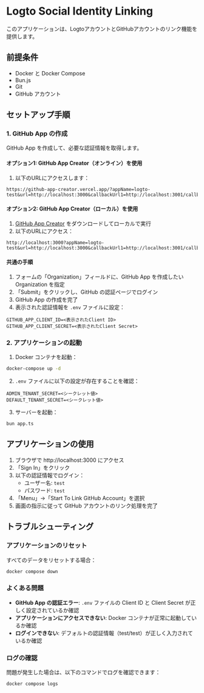 # Logto Social Identity Linking

このアプリケーションは、LogtoアカウントとGitHubアカウントのリンク機能を提供します。

## 前提条件

- Docker と Docker Compose
- Bun.js
- Git
- GitHub アカウント

## セットアップ手順

### 1. GitHub App の作成

GitHub App を作成して、必要な認証情報を取得します。

#### オプション1: GitHub App Creator（オンライン）を使用

1. 以下のURLにアクセスします：

```
https://github-app-creator.vercel.app/?appName=logto-test&url=http://localhost:3000&callbackUrl1=http://localhost:3001/callback/github&callbackUrl2=http://localhost:3000/step3
```

#### オプション2: GitHub App Creator（ローカル）を使用

1. [GitHub App Creator](https://github.com/suin/github-app-creator) をダウンロードしてローカルで実行
2. 以下のURLにアクセス：

```
http://localhost:3000?appName=logto-test&url=http://localhost:3000&callbackUrl1=http://localhost:3001/callback/github&callbackUrl2=http://localhost:3000/step3
```

#### 共通の手順

1. フォームの「Organization」フィールドに、GitHub App を作成したい Organization を指定
2. 「Submit」をクリックし、GitHub の認証ページでログイン
3. GitHub App の作成を完了
4. 表示された認証情報を `.env` ファイルに設定：

```env
GITHUB_APP_CLIENT_ID=<表示されたClient ID>
GITHUB_APP_CLIENT_SECRET=<表示されたClient Secret>
```

### 2. アプリケーションの起動

1. Docker コンテナを起動：

```bash
docker-compose up -d
```

2. `.env` ファイルに以下の設定が存在することを確認：

```env
ADMIN_TENANT_SECRET=<シークレット値>
DEFAULT_TENANT_SECRET=<シークレット値>
```

3. サーバーを起動：

```bash
bun app.ts
```

## アプリケーションの使用

1. ブラウザで http://localhost:3000 にアクセス
2. 「Sign In」をクリック
3. 以下の認証情報でログイン：
   - ユーザー名: `test`
   - パスワード: `test`
4. 「Menu」→「Start To Link GitHub Account」を選択
5. 画面の指示に従って GitHub アカウントのリンク処理を完了

## トラブルシューティング

### アプリケーションのリセット

すべてのデータをリセットする場合：

```bash
docker compose down
```

### よくある問題

- **GitHub App の認証エラー**: `.env` ファイルの Client ID と Client Secret が正しく設定されているか確認
- **アプリケーションにアクセスできない**: Docker コンテナが正常に起動しているか確認
- **ログインできない**: デフォルトの認証情報（test/test）が正しく入力されているか確認

### ログの確認

問題が発生した場合は、以下のコマンドでログを確認できます：

```bash
docker compose logs
```
